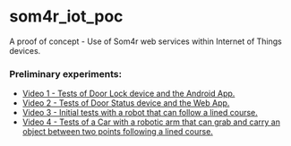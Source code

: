 # som4r_iot_poc

A proof of concept - Use of Som4r web services within Internet of Things devices.

### Preliminary experiments:

 * [Video 1 - Tests of Door Lock device and the Android App.](https://youtu.be/0F-G--c5A_c)
 * [Video 2 - Tests of Door Status device and the Web App.](https://youtu.be/JMceOPaLL4w)
 * [Video 3 - Initial tests with a robot that can follow a lined course.](https://youtu.be/01XquA_tJhw)
 * [Video 4 - Tests of a Car with a robotic arm that can grab and carry an object between two points following a lined course.](https://youtu.be/Ir9XpCjgkgM)
 
